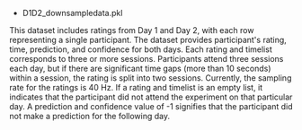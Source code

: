 + D1D2_downsampledata.pkl

This dataset includes ratings from Day 1 and Day 2, with each row representing a single participant. The dataset provides participant's rating, time, prediction, and confidence for both days. Each rating and timelist corresponds to three or more sessions. Participants attend three sessions each day, but if there are significant time gaps (more than 10 seconds) within a session, the rating is split into two sessions. Currently, the sampling rate for the ratings is 40 Hz. If a rating and timelist is an empty list, it indicates that the participant did not attend the experiment on that particular day. A prediction and confidence value of -1 signifies that the participant did not make a prediction for the following day.